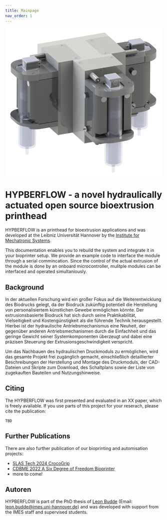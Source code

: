 ```yaml
---
title: Mainpage
nav_order: 1
---
```


<p align="center">
  <img src="Abbildungen/Print_Head.png" width=500>
</p>

# HYPBERFLOW - a novel hydraulically actuated open source bioextrusion printhead
HYPBERFLOW is an printhead for bioextrusion applications and was developed at the Leibniz Universität Hannover by the [Institute for Mechatronic Systems](https://www.imes.uni-hannover.de/en/). 

This documentation enables you to rebuild the system and integrate it in your bioprinter setup. We provide an example code to interface the module through a serial commincation. Since the control of the actual extrusion of the module is done by an onboard microcontroller, mulitple modules can be interfaced and operated simultaniously. 

## Background 

In der aktuellen Forschung wird ein großer Fokus auf die Weiterentwicklung des Biodrucks gelegt, da der Biodruck zukünftig potentiell die Herstellung von personalisiertem künstlichen Gewebe ermöglichen könnte. Der extrusionsbasierte Biodruck hat sich durch seine Praktikabilität, Vielseitigkeit und Kostengünstigkeit als die führende Technik herausgestellt. Hierbei ist der hydraulische Antriebsmechanismus eine Neuheit, der gegenüber anderen Antriebsmechanismen durch die Einfachheit und das geringe Gewicht seiner Systemkomponenten überzeugt und dabei eine präzisen Steuerung der Extrusionsgeschwindigkeit verspricht.

Um das Nachbauen des hydraulischen Druckmoduls zu ermöglichen, wird das gesamte Projekt frei zugänglich gemacht, einschließlich detaillierter Beschreibungen der Herstellung und Montage des Druckmoduls, der CAD-Dateien und Skripte zum Download, des Schaltplans sowie der Liste von zugekauften Bauteilen und Nutzungshinweise. 

## Citing

The HYPBERFLOW was first presented and evaluated in an XX paper, which is freely available. If you use parts of this project for your reserach, please cite the publication:
```
TBD
```

## Further Publications

There are also further publication of our bioprinting and automisation projects:
- [SLAS Tech 2024 CrocoGrip](https://doi.org/10.1016/j.slast.2024.100148)
- [CDBME 2022 A Six Degree of Freedom Bioprinter](https://www.degruyter.com/document/doi/10.1515/cdbme-2022-1036/html)
- more to come!

## Autoren

HYPBERFLOW is part of the PhD thesis of [Leon Budde](https://www.imes.uni-hannover.de/en/institut/team/m-sc-leon-budde)
(Email: <leon.budde@imes.uni-hannover.de>) and was developed with support from the IMES staff and supervised students.
